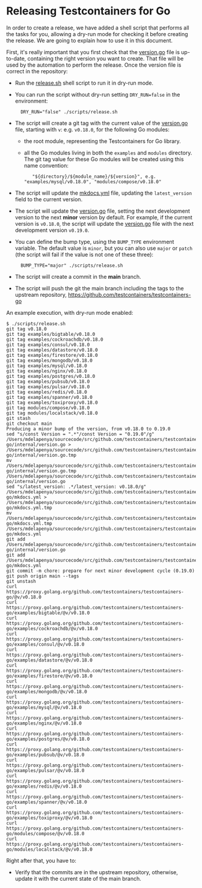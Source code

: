 # Releasing Testcontainers for Go

In order to create a release, we have added a shell script that performs all the tasks for you, allowing a dry-run mode for checking it before creating the release. We are going to explain how to use it in this document.

First, it's really important that you first check that the [version.go](./internal/version.go) file is up-to-date, containing the right version you want to create. That file will be used by the automation to perform the release.
Once the version file is correct in the repository:

- Run the [release.sh](./scripts/release.sh) shell script to run it in dry-run mode.
- You can run the script without dry-run setting `DRY_RUN=false` in the environment:

        DRY_RUN="false" ./scripts/release.sh

- The script will create a git tag with the current value of the [version.go](./internal/version.go) file, starting with `v`: e.g. `v0.18.0`, for the following Go modules:
    - the root module, representing the Testcontainers for Go library.
    - all the Go modules living in both the `examples` and `modules` directory. The git tag value for these Go modules will be created using this name convention:

             "${directory}/${module_name}/${version}", e.g. "examples/mysql/v0.18.0", "modules/compose/v0.18.0"

- The script will update the [mkdocs.yml](./mkdocks.yml) file, updating the `latest_version` field to the current version.
- The script will update the [version.go](./internal/version.go) file, setting the next development version to the next **minor** version by default. For example, if the current version is `v0.18.0`, the script will update the [version.go](./internal/version.go) file with the next development version `v0.19.0`.
- You can define the bump type, using the `BUMP_TYPE` environment variable. The default value is `minor`, but you can also use `major` or `patch` (the script will fail if the value is not one of these three):

        BUMP_TYPE="major" ./scripts/release.sh

- The script will create a commit in the **main** branch.
- The script will push the git the main branch including the tags to the upstream repository, https://github.com/testcontainers/testcontainers-go

An example execution, with dry-run mode enabled:

```
$ ./scripts/release.sh
git tag v0.18.0
git tag examples/bigtable/v0.18.0
git tag examples/cockroachdb/v0.18.0
git tag examples/consul/v0.18.0
git tag examples/datastore/v0.18.0
git tag examples/firestore/v0.18.0
git tag examples/mongodb/v0.18.0
git tag examples/mysql/v0.18.0
git tag examples/nginx/v0.18.0
git tag examples/postgres/v0.18.0
git tag examples/pubsub/v0.18.0
git tag examples/pulsar/v0.18.0
git tag examples/redis/v0.18.0
git tag examples/spanner/v0.18.0
git tag examples/toxiproxy/v0.18.0
git tag modules/compose/v0.18.0
git tag modules/localstack/v0.18.0
git stash
git checkout main
Producing a minor bump of the version, from v0.18.0 to 0.19.0
sed "s/const Version = ".*"/const Version = "0.19.0"/g" /Users/mdelapenya/sourcecode/src/github.com/testcontainers/testcontainers-go/internal/version.go > /Users/mdelapenya/sourcecode/src/github.com/testcontainers/testcontainers-go/internal/version.go.tmp
mv /Users/mdelapenya/sourcecode/src/github.com/testcontainers/testcontainers-go/internal/version.go.tmp /Users/mdelapenya/sourcecode/src/github.com/testcontainers/testcontainers-go/internal/version.go
sed "s/latest_version: .*/latest_version: v0.18.0/g" /Users/mdelapenya/sourcecode/src/github.com/testcontainers/testcontainers-go/mkdocs.yml > /Users/mdelapenya/sourcecode/src/github.com/testcontainers/testcontainers-go/mkdocs.yml.tmp
mv /Users/mdelapenya/sourcecode/src/github.com/testcontainers/testcontainers-go/mkdocs.yml.tmp /Users/mdelapenya/sourcecode/src/github.com/testcontainers/testcontainers-go/mkdocs.yml
git add /Users/mdelapenya/sourcecode/src/github.com/testcontainers/testcontainers-go/internal/version.go
git add /Users/mdelapenya/sourcecode/src/github.com/testcontainers/testcontainers-go/mkdocs.yml
git commit -m chore: prepare for next minor development cycle (0.19.0)
git push origin main --tags
git unstash
curl https://proxy.golang.org/github.com/testcontainers/testcontainers-go/@v/v0.18.0
curl https://proxy.golang.org/github.com/testcontainers/testcontainers-go/examples/bigtable/@v/v0.18.0
curl https://proxy.golang.org/github.com/testcontainers/testcontainers-go/examples/cockroachdb/@v/v0.18.0
curl https://proxy.golang.org/github.com/testcontainers/testcontainers-go/examples/consul/@v/v0.18.0
curl https://proxy.golang.org/github.com/testcontainers/testcontainers-go/examples/datastore/@v/v0.18.0
curl https://proxy.golang.org/github.com/testcontainers/testcontainers-go/examples/firestore/@v/v0.18.0
curl https://proxy.golang.org/github.com/testcontainers/testcontainers-go/examples/mongodb/@v/v0.18.0
curl https://proxy.golang.org/github.com/testcontainers/testcontainers-go/examples/mysql/@v/v0.18.0
curl https://proxy.golang.org/github.com/testcontainers/testcontainers-go/examples/nginx/@v/v0.18.0
curl https://proxy.golang.org/github.com/testcontainers/testcontainers-go/examples/postgres/@v/v0.18.0
curl https://proxy.golang.org/github.com/testcontainers/testcontainers-go/examples/pubsub/@v/v0.18.0
curl https://proxy.golang.org/github.com/testcontainers/testcontainers-go/examples/pulsar/@v/v0.18.0
curl https://proxy.golang.org/github.com/testcontainers/testcontainers-go/examples/redis/@v/v0.18.0
curl https://proxy.golang.org/github.com/testcontainers/testcontainers-go/examples/spanner/@v/v0.18.0
curl https://proxy.golang.org/github.com/testcontainers/testcontainers-go/examples/toxiproxy/@v/v0.18.0
curl https://proxy.golang.org/github.com/testcontainers/testcontainers-go/modules/compose/@v/v0.18.0
curl https://proxy.golang.org/github.com/testcontainers/testcontainers-go/modules/localstack/@v/v0.18.0
```

Right after that, you have to:
- Verify that the commits are in the upstream repository, otherwise, update it with the current state of the main branch.

